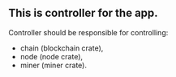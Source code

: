## This is controller for the app.
Controller should be responsible for controlling:
- chain (blockchain crate),
- node (node crate),
- miner (miner crate).
